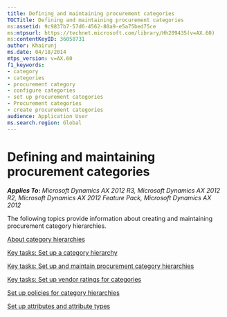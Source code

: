 ```yaml
---
title: Defining and maintaining procurement categories
TOCTitle: Defining and maintaining procurement categories
ms:assetid: 9c9837b7-57d6-4562-80a9-e5a75bed75ce
ms:mtpsurl: https://technet.microsoft.com/library/Hh209435(v=AX.60)
ms:contentKeyID: 36058731
author: Khairunj
ms.date: 04/18/2014
mtps_version: v=AX.60
f1_keywords:
- category
- categories
- procurement category
- configure categories
- set up procurement categories
- Procurement categories
- create procurement categories
audience: Application User
ms.search.region: Global
---
```


# Defining and maintaining procurement categories 


_**Applies To:** Microsoft Dynamics AX 2012 R3, Microsoft Dynamics AX 2012 R2, Microsoft Dynamics AX 2012 Feature Pack, Microsoft Dynamics AX 2012_

The following topics provide information about creating and maintaining procurement category hierarchies.

[About category hierarchies](about-category-hierarchies.md)

[Key tasks: Set up a category hierarchy](key-tasks-set-up-a-category-hierarchy.md)

[Key tasks: Set up and maintain procurement category hierarchies](key-tasks-set-up-and-maintain-procurement-category-hierarchies.md)

[Key tasks: Set up vendor ratings for categories](https://technet.microsoft.com/library/hh242832\(v=ax.60\))

[Set up policies for category hierarchies](set-up-policies-for-category-hierarchies.md)

[Set up attributes and attribute types](set-up-attributes-and-attribute-types.md)

  


